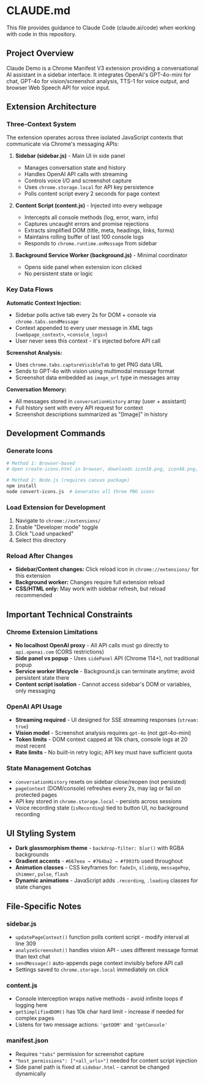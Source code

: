 # CLAUDE.md

This file provides guidance to Claude Code (claude.ai/code) when working with code in this repository.

## Project Overview

Claude Demo is a Chrome Manifest V3 extension providing a conversational AI assistant in a sidebar interface. It integrates OpenAI's GPT-4o-mini for chat, GPT-4o for vision/screenshot analysis, TTS-1 for voice output, and browser Web Speech API for voice input.

## Extension Architecture

### Three-Context System

The extension operates across three isolated JavaScript contexts that communicate via Chrome's messaging APIs:

1. **Sidebar (sidebar.js)** - Main UI in side panel
   - Manages conversation state and history
   - Handles OpenAI API calls with streaming
   - Controls voice I/O and screenshot capture
   - Uses `chrome.storage.local` for API key persistence
   - Polls content script every 2 seconds for page context

2. **Content Script (content.js)** - Injected into every webpage
   - Intercepts all console methods (log, error, warn, info)
   - Captures uncaught errors and promise rejections
   - Extracts simplified DOM (title, meta, headings, links, forms)
   - Maintains rolling buffer of last 100 console logs
   - Responds to `chrome.runtime.onMessage` from sidebar

3. **Background Service Worker (background.js)** - Minimal coordinator
   - Opens side panel when extension icon clicked
   - No persistent state or logic

### Key Data Flows

**Automatic Context Injection:**
- Sidebar polls active tab every 2s for DOM + console via `chrome.tabs.sendMessage`
- Context appended to every user message in XML tags (`<webpage_context>`, `<console_logs>`)
- User never sees this context - it's injected before API call

**Screenshot Analysis:**
- Uses `chrome.tabs.captureVisibleTab` to get PNG data URL
- Sends to GPT-4o with vision using multimodal message format
- Screenshot data embedded as `image_url` type in messages array

**Conversation Memory:**
- All messages stored in `conversationHistory` array (user + assistant)
- Full history sent with every API request for context
- Screenshot descriptions summarized as "[Image]" in history

## Development Commands

### Generate Icons
```bash
# Method 1: Browser-based
# Open create-icons.html in browser, downloads icon16.png, icon48.png, icon128.png

# Method 2: Node.js (requires canvas package)
npm install
node convert-icons.js  # Generates all three PNG icons
```

### Load Extension for Development
1. Navigate to `chrome://extensions/`
2. Enable "Developer mode" toggle
3. Click "Load unpacked"
4. Select this directory

### Reload After Changes
- **Sidebar/Content changes:** Click reload icon in `chrome://extensions/` for this extension
- **Background worker:** Changes require full extension reload
- **CSS/HTML only:** May work with sidebar refresh, but reload recommended

## Important Technical Constraints

### Chrome Extension Limitations
- **No localhost OpenAI proxy** - All API calls must go directly to `api.openai.com` (CORS restrictions)
- **Side panel vs popup** - Uses `sidePanel` API (Chrome 114+), not traditional popup
- **Service worker lifecycle** - Background.js can terminate anytime; avoid persistent state there
- **Content script isolation** - Cannot access sidebar's DOM or variables, only messaging

### OpenAI API Usage
- **Streaming required** - UI designed for SSE streaming responses (`stream: true`)
- **Vision model** - Screenshot analysis requires `gpt-4o` (not gpt-4o-mini)
- **Token limits** - DOM context capped at 10k chars, console logs at 20 most recent
- **Rate limits** - No built-in retry logic; API key must have sufficient quota

### State Management Gotchas
- `conversationHistory` resets on sidebar close/reopen (not persisted)
- `pageContext` (DOM/console) refreshes every 2s, may lag or fail on protected pages
- API key stored in `chrome.storage.local` - persists across sessions
- Voice recording state (`isRecording`) tied to button UI, no background recording

## UI Styling System

- **Dark glassmorphism theme** - `backdrop-filter: blur()` with RGBA backgrounds
- **Gradient accents** - `#667eea → #764ba2 → #f093fb` used throughout
- **Animation classes** - CSS keyframes for: `fadeIn`, `slideUp`, `messagePop`, `shimmer`, `pulse`, `flash`
- **Dynamic animations** - JavaScript adds `.recording`, `.loading` classes for state changes

## File-Specific Notes

### sidebar.js
- `updatePageContext()` function polls content script - modify interval at line 309
- `analyzeScreenshot()` handles vision API - uses different message format than text chat
- `sendMessage()` auto-appends page context invisibly before API call
- Settings saved to `chrome.storage.local` immediately on click

### content.js
- Console interception wraps native methods - avoid infinite loops if logging here
- `getSimplifiedDOM()` has 10k char hard limit - increase if needed for complex pages
- Listens for two message actions: `'getDOM'` and `'getConsole'`

### manifest.json
- Requires `"tabs"` permission for screenshot capture
- `"host_permissions": ["<all_urls>"]` needed for content script injection
- Side panel path is fixed at `sidebar.html` - cannot be changed dynamically
